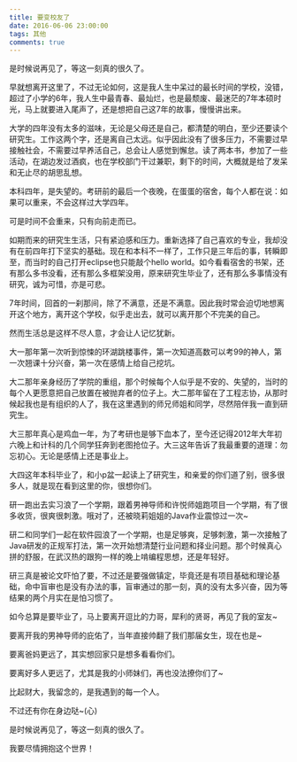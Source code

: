 ```yaml
---
title: 要变校友了
date: 2016-06-06 23:00:00
tags: 其他
comments: true
---
```


是时候说再见了，等这一刻真的很久了。

早就想离开这里了，不过无论如何，这是我人生中呆过的最长时间的学校，没错，超过了小学的6年，我人生中最青春、最灿烂，也是最颓废、最迷茫的7年本硕时光，马上就要进入尾声了，还是想把自己这7年的故事，慢慢讲出来。

大学的四年没有太多的滋味，无论是父母还是自己，都清楚的明白，至少还要读个研究生。工作这两个字，还是离自己太远。似乎因此没有了很多压力，不需要过早接触社会，不需要过早养活自己，总会让人感觉到懈怠。读了两本书，参加了一些活动，在湖边发过酒疯，也在学校部门干过兼职，剩下的时间，大概就是给了发呆和无止尽的胡思乱想。

本科四年，是失望的。考研前的最后一个夜晚，在蛋蛋的宿舍，每个人都在说：如果可以重来，不会这样过大学四年。

可是时间不会重来，只有向前走而已。

如期而来的研究生生活，只有紧迫感和压力。重新选择了自己喜欢的专业，我却没有在前四年打下坚实的基础。现在和本科不一样了，工作只是三年后的事，转瞬即至，而当时的自己打开eclipse也只能敲个hello world。如今看看宿舍的书架，还有那么多书没看，还有那么多框架没用，原来研究生毕业了，还有那么多事情没有研究，诚为可惜，亦是可悲。

7年时间，回首的一刹那间，除了不满意，还是不满意。因此我时常会迫切地想离开这个地方，离开这个学校，似乎走出去，就可以离开那个不完美的自己。

然而生活总是这样不尽人意，才会让人记忆犹新。

大一那年第一次听到惊悚的环湖跳楼事件，第一次知道高数可以考99的神人，第一次翘课十分兴奋，第一次在感情上给自己挖坑。

大二那年亲身经历了学院的重组，那个时候每个人似乎是不安的、失望的，当时的每个人更愿意把自己放置在被抛弃者的位子上。大二那年留在了工程志协，从那时候起我也是有组织的人了，我在这里遇到的师兄师姐和同学，尽然陪伴我一直到研究生。

大三那年真心是鸡血一年，为了考研也是够下血本了，至今还记得2012年大年初六晚上和计科的几个同学狂奔到老图抢位子。大三这年告诉了我最重要的道理：勿忘初心。无论是感情上还是事业上。

大四这年本科毕业了，和小p盆一起读上了研究生，和亲爱的你们道了别，很多很多人，就是现在看到这里的你，很想你们。

研一跑出去实习浪了一个学期，跟着男神导师和许悦师姐跑项目一个学期，有了很多收货，很爽很刺激。哦对了，还被晓莉姐姐的Java作业震惊过一次~

研二和同学们一起在软件园浪了一个学期，也是足够爽，足够刺激，第一次接触了Java研发的正规军打法，第一次开始想清楚行业问题和择业问题。那个时候真心拼的舒服，在武汉热的跟狗一样的晚上啃编程思想，还是年轻好。

研三真是被论文吓怕了要，不过还是要强做镇定，毕竟还是有项目基础和理论基础，命中盲审也是没有办法的事，盲审通过的那一刻，真的没有太多兴奋，因为等结果的两个月实在是怕习惯了。

如今总算是要毕业了，马上要离开逗比的力哥，犀利的贤哥，再见了我的室友~

要离开我的男神导师的庇佑了，当年直接帅翻了我们那届女生，现在也是~

要离爸妈更远了，其实想回家只是想多看看你们。

要离好多人更远了，尤其是我的小师妹们，再也没法撩你们了~

比起财大，我留念的，是我遇到的每一个人。

不过还有你在身边哒~(心)

是时候说再见了，等这一刻真的很久了。

我要尽情拥抱这个世界！
